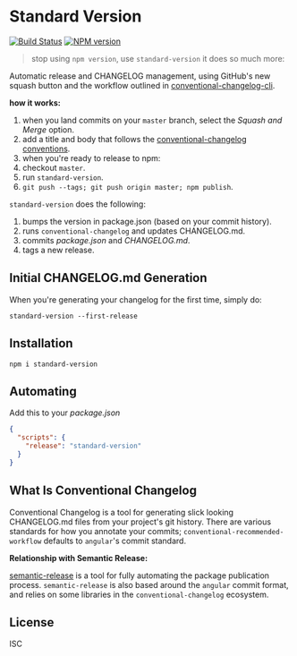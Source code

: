 # Standard Version

[![Build Status](https://travis-ci.org/conventional-changelog/standard-version.svg)](https://travis-ci.org/conventional-changelog/standard-version)
[![NPM version](https://img.shields.io/npm/v/standard-version.svg)](https://www.npmjs.com/package/standard-version)

> stop using `npm version`, use `standard-version` it does so much more:

Automatic release and CHANGELOG management, using GitHub's new squash button and
the workflow outlined in [conventional-changelog-cli](https://github.com/stevemao/conventional-changelog-cli).

**how it works:**

1. when you land commits on your `master` branch, select the _Squash and Merge_ option.
2. add a title and body that follows the [conventional-changelog conventions](https://github.com/stevemao/conventional-changelog-angular/blob/master/convention.md).
3. when you're ready to release to npm:
  1. checkout `master`.
  2. run `standard-version`.
  3. `git push --tags; git push origin master; npm publish`.

`standard-version` does the following:

1. bumps the version in package.json (based on your commit history).
2. runs `conventional-changelog` and updates CHANGELOG.md.
3. commits _package.json_ and _CHANGELOG.md_.
4. tags a new release.

## Initial CHANGELOG.md Generation

When you're generating your changelog for the first time, simply do:

`standard-version --first-release`

## Installation

`npm i standard-version`

## Automating

Add this to your _package.json_

```json
{
  "scripts": {
    "release": "standard-version"
  }
}
```

## What Is Conventional Changelog

Conventional Changelog is a tool for generating slick looking CHANGELOG.md files
from your project's git history. There are various standards for how you
annotate your commits; `conventional-recommended-workflow` defaults to `angular`'s
commit standard.

**Relationship with Semantic Release:**

[semantic-release](https://github.com/semantic-release/semantic-release) is a tool
for fully automating the package publication process. `semantic-release` is also
based around the `angular` commit format, and relies on some libraries in the
`conventional-changelog` ecosystem.

## License

ISC
